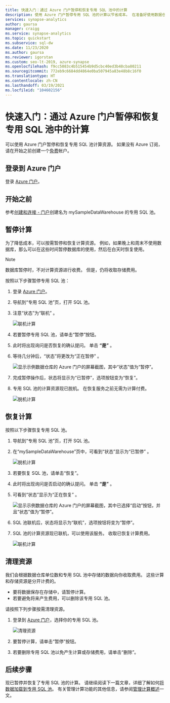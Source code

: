 ```yaml
---
title: 快速入门：通过 Azure 门户暂停和恢复专用 SQL 池中的计算
description: 使用 Azure 门户暂停专用 SQL 池的计算以节省成本。 在准备好使用数据仓库时恢复计算。
services: synapse-analytics
author: gaursa
manager: craigg
ms.service: synapse-analytics
ms.topic: quickstart
ms.subservice: sql-dw
ms.date: 11/23/2020
ms.author: gaursa
ms.reviewer: igorstan
ms.custom: seo-lt-2019, azure-synapse
ms.openlocfilehash: f9cc5083c4b515454b9d5cbc40ed3b48cba80211
ms.sourcegitcommit: 772eb9c6684dd4864e0ba507945a83e48b8c16f0
ms.translationtype: HT
ms.contentlocale: zh-CN
ms.lasthandoff: 03/19/2021
ms.locfileid: "104602156"
---
```

# <a name="quickstart-pause-and-resume-compute-in-dedicated-sql-pool-via-the-azure-portal"></a>快速入门：通过 Azure 门户暂停和恢复专用 SQL 池中的计算

可以使用 Azure 门户暂停和恢复专用 SQL 池计算资源。 如果没有 Azure 订阅，请在开始之前创建一个[免费](https://azure.microsoft.com/free/)帐户。

## <a name="sign-in-to-the-azure-portal"></a>登录到 Azure 门户

登录 [Azure 门户](https://portal.azure.com/)。

## <a name="before-you-begin"></a>开始之前

参考[创建和连接 - 门户](../quickstart-create-sql-pool-portal.md)创建名为 mySampleDataWarehouse 的专用 SQL 池。 

## <a name="pause-compute"></a>暂停计算

为了降低成本，可以按需暂停和恢复计算资源。 例如，如果晚上和周末不使用数据库，那么可以在这些时间暂停数据库的使用，然后在白天时恢复使用。
 
>[!NOTE]
>数据库暂停时，不对计算资源进行收费。 但是，仍将收取存储费用。 

按照以下步骤暂停专用 SQL 池：

1. 登录 [Azure 门户](https://portal.azure.com/)。
2. 导航到“专用 SQL 池”页，打开 SQL 池。 
3. 注意“状态”为“联机” 。

    ![联机计算](././media/pause-and-resume-compute-portal/compute-online.png)

4. 若要暂停专用 SQL 池，请单击“暂停”按钮。 
5. 此时将出现询问是否恢复的确认提问。 单击 **“是”** 。
6. 等待几分钟后，“状态”将更改为“正在暂停” 。

    ![显示示例数据仓库的 Azure 门户的屏幕截图，其中“状态”值为“暂停”。](./media/pause-and-resume-compute-portal/pausing.png)

7. 完成暂停操作后，状态将显示为“已暂停”，选项按钮变为“恢复”。 
8. 专用 SQL 池的计算资源现已脱机。 在恢复服务之前无需为计算付费。

    ![脱机计算](././media/pause-and-resume-compute-portal/compute-offline.png)


## <a name="resume-compute"></a>恢复计算

按照以下步骤恢复专用 SQL 池。

1. 导航到“专用 SQL 池”页，打开 SQL 池。
3. 在“mySampleDataWarehouse”页中，可看到“状态”显示为“已暂停”  。

    ![脱机计算](././media/pause-and-resume-compute-portal/compute-offline.png)

1. 若要恢复 SQL 池，请单击“恢复”。 
1. 此时将出现询问是否启动的确认提问。 单击 **“是”** 。
1. 可看到“状态”显示为“正在恢复” 。

    ![显示示例数据仓库的 Azure 门户的屏幕截图，其中已选择“启动”按钮，并且“状态”值为“暂停”。](./media/pause-and-resume-compute-portal/resuming.png)

1. SQL 池联机后，状态将显示为“联机”，选项按钮将变为“暂停”。 
1. SQL 池的计算资源现已联机，可以使用该服务。 收取已恢复计算费用。

    ![联机计算](././media/pause-and-resume-compute-portal/compute-online.png)

## <a name="clean-up-resources"></a>清理资源

我们会根据数据仓库单位数和专用 SQL 池中存储的数据向你收取费用。 这些计算和存储资源是分开计费的。 

- 要将数据保存在存储中，请暂停计算。
- 若要避免将来产生费用，可以删除该专用 SQL 池。 

请按照下列步骤按需清理资源。

1. 登录到 [Azure 门户](https://portal.azure.com)，选择你的专用 SQL 池。

    ![清理资源](./media/pause-and-resume-compute-portal/clean-up-resources.png)

1. 要暂停计算，请单击“暂停”按钮。 

1. 若要删除专用 SQL 池以免产生计算或存储费用，请单击“删除”。



## <a name="next-steps"></a>后续步骤

现已暂停并恢复了专用 SQL 池的计算。 请继续阅读下一篇文章，详细了解如何[将数据加载到专用 SQL 池](./load-data-from-azure-blob-storage-using-copy.md)。 有关管理计算功能的其他信息，请参阅[管理计算概述](sql-data-warehouse-manage-compute-overview.md)一文。